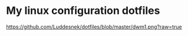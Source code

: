 # My linux configuration dotfiles

https://github.com/Luddesnek/dotfiles/blob/master/dwm1.png?raw=true
